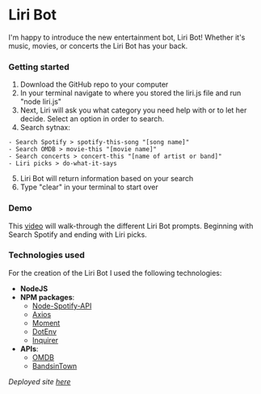 # Liri Bot

I'm happy to introduce the new entertainment bot, Liri Bot! Whether it's music, movies, or concerts the Liri Bot has your back. 

### Getting started

  1) Download the GitHub repo to your computer
  2) In your terminal navigate to where you stored the liri.js file and run "node liri.js"
  3) Next, Liri will ask you what category you need help with or to let her decide. Select an option in order to search.
  4) Search sytnax:

    - Search Spotify > spotify-this-song "[song name]"
    - Search OMDB > movie-this "[movie name]"
    - Search concerts > concert-this "[name of artist or band]"
    - Liri picks > do-what-it-says

  5) Liri Bot will return information based on your search
  6) Type "clear" in your terminal to start over

### Demo
This [video](https://github.com/jennhenn18/liri-node-app/blob/master/assets/71xNdYVmcl.mp4) will walk-through the different Liri Bot prompts. Beginning with Search Spotify and ending with Liri picks.

### Technologies used

For the creation of the Liri Bot I used the following technologies:
- **NodeJS**
- **NPM packages**:
    - [Node-Spotify-API](https://www.npmjs.com/package/node-spotify-api)
    - [Axios](https://www.npmjs.com/package/axios)
    - [Moment](https://www.npmjs.com/package/moment)
    - [DotEnv](https://www.npmjs.com/package/dotenv)
    - [Inquirer](https://www.npmjs.com/package/inquirer)
- **APIs**:
    - [OMDB](http://www.omdbapi.com/)
    - [BandsinTown](https://rest.bandsintown.com/artists/)

*Deployed site [here](https://jennhenn18.github.io/liri-node-app/)*
